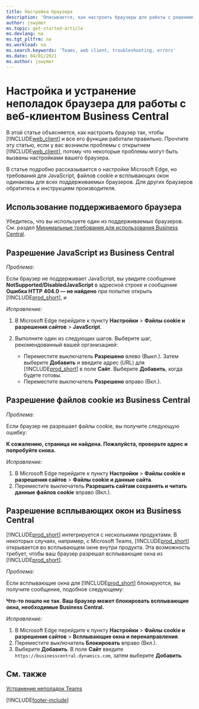 ```yaml
---
title: Настройка браузера
description: 'Описывается, как настроить браузеры для работы с решением Business Central и продуктами, которые с ним интегрируются.'
author: jswymer
ms.topic: get-started-article
ms.devlang: na
ms.tgt_pltfrm: na
ms.workload: na
ms.search.keywords: 'Teams, web client, troubleshooting, errors'
ms.date: 04/01/2021
ms.author: jswymer
---
```

# <a name="setting-up-and-troubleshooting-your-browser-to-work-with-business-central-web-client" />Настройка и устранение неполадок браузера для работы с веб-клиентом Business Central

В этой статье объясняется, как настроить браузер так, чтобы [!INCLUDE[web_client](includes/web_client.md)] и все его функции работали правильно. Прочтите эту статью, если у вас возникли проблемы с открытием [!INCLUDE[web_client](includes/web_client.md)], потому что некоторые проблемы могут быть вызваны настройками вашего браузера.

В статье подробно рассказывается о настройке Microsoft Edge, но требования для JavaScript, файлов cookie и всплывающих окон одинаковы для всех поддерживаемых браузеров. Для других браузеров обратитесь к инструкциям производителя.  

## <a name="use-a-supported-browser" />Использование поддерживаемого браузера

Убедитесь, что вы используете один из поддерживаемых браузеров. См. раздел [Минимальные требования для использования Business Central](product-requirements.md#browsers).  

## <a name="allow-javascript-from-business-central" />Разрешение JavaScript из Business Central

*Проблема:*

Если браузер не поддерживает JavaScript, вы увидите сообщение **NotSupported/DisabledJavaScript** в адресной строке и сообщение **Ошибка HTTP 404.0 — не найдено** при попытке открыть [!INCLUDE[prod_short](includes/prod_short.md)], и 

<!-- http://localhost:8080/NotSupported/DisabledJavaScript HTTP Error 404.0 - Not Found
The resource you are looking for has been removed, had its name changed, or is temporarily unavailable. -->

*Исправление:*

1. В Microsoft Edge перейдите к пункту **Настройки** > **Файлы cookie и разрешения сайтов** > **JavaScript**.
2. Выполните один из следующих шагов. Выберите шаг, рекомендованный вашей организацией:

    - Переместите выключатель **Разрешено** влево (Выкл.). Затем выберите **Добавить** и введите адрес (URL) для [!INCLUDE[prod_short](includes/prod_short.md)] в поле **Сайт**. Выберите **Добавить**, когда будете готовы.
    - Переместите выключатель **Разрешено** вправо (Вкл.).

## <a name="allow-cookies-from-business-central" />Разрешение файлов cookie из Business Central

*Проблема:*

Если браузер не разрешает файлы cookie, вы получите следующую ошибку:

**К сожалению, страница не найдена. Пожалуйста, проверьте адрес и попробуйте снова.** 

*Исправление:*

1. В Microsoft Edge перейдите к пункту **Настройки** > **Файлы cookie и разрешения сайтов** > **Файлы cookie и данные сайта**.
2. Переместите выключатель **Разрешить сайтам сохранять и читать данные файлов cookie** вправо (Вкл.).  

## <a name="allow-pop-ups-from-business-central" /><a name="popup"></a>Разрешение всплывающих окон из Business Central

[!INCLUDE[prod_short](includes/prod_short.md)] интегрируется с несколькими продуктами. В некоторых случаях, например, с Microsoft Teams, [!INCLUDE[prod_short](includes/prod_short.md)] открывается во всплывающем окне внутри продукта. Эта возможность требует, чтобы ваш браузер разрешал всплывающие окна из [!INCLUDE[prod_short](includes/prod_short.md)].

*Проблема:*

Если всплывающие окна для [!INCLUDE[prod_short](includes/prod_short.md)] блокируются, вы получите сообщение, подобное следующему:

**Что-то пошло не так. Ваш браузер может блокировать всплывающие окна, необходимые Business Central.**

<!--
Something went wrong
Your browser may be blocking pop-ups needed by Business Central.

Change your browser settings to allow pop-ups or allow this for trusted domains, then try again.
If these settings are managed for your organization, you should contact your administrator for assistance.

Try again
-->
*Исправление:*

1. В Microsoft Edge перейдите к пункту **Настройки** > **Файлы cookie и разрешения сайтов** > **Всплывающие окна и перенаправления**.
2. Переместите выключатель **Блокировать** вправо (Вкл.).
3. Выберите **Добавить**. В поле **Сайт** введите `https://businesscentral.dynamics.com`, затем выберите **Добавить**.

## <a name="see-also" />См. также

[Устранение неполадок Teams](admin-teams-troubleshooting.md)  

[!INCLUDE[footer-include](includes/footer-banner.md)]
